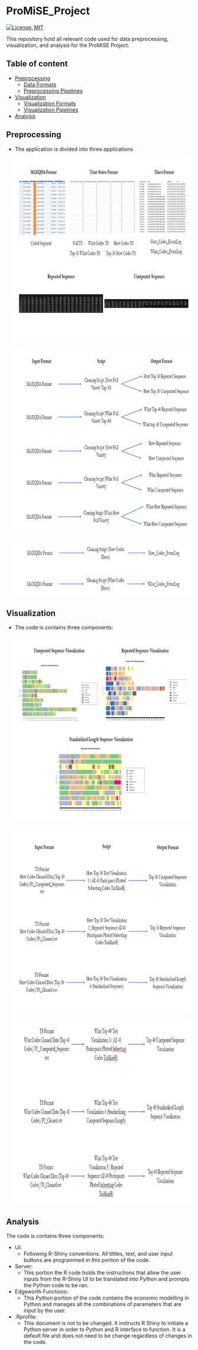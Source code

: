 # ProMiSE_Project

[![License: MIT](https://img.shields.io/badge/License-MIT-yellow.svg)](https://opensource.org/licenses/MIT)

This repository hold all relevant code used for data preprocessing, visualization, and analysis for the ProMiSE Project.

## Table of content

- [Preprocessing](#preprocessing)
    - [Data Formats](#data-formats)
    - [Preprocessing Pipelines](#workflows)
- [Visualization](#visualization)
    - [Visualization Formats](#visualization-formats)
    - [Visualization Pipelines](#server)
- [Analysis](#analysis)


## Preprocessing

- The application is divided into three applications

    <p align="center">
      <img src="https://github.com/sas8465/ProMiSE_Project/blob/main/images/Slide1.PNG" width="850" height="500" />
    </p>
    <p align="center">
      <img src="https://github.com/sas8465/ProMiSE_Project/blob/main/images/Slide2.PNG" width="850" height="500" />
    </p>
    <p align="center">
      <img src="https://github.com/sas8465/ProMiSE_Project/blob/main/images/Slide3.PNG" width="850" height="150" />
    </p>

## Visualization

- The code is contains three components:

    <p align="center">
      <img src="https://github.com/sas8465/ProMiSE_Project/blob/main/images/Slide4.PNG" width="850" height="500" />
    </p>
    <p align="center">
      <img src="https://github.com/sas8465/ProMiSE_Project/blob/main/images/Slide5.PNG" width="850" height="500" />
    </p>
    <p align="center">
      <img src="https://github.com/sas8465/ProMiSE_Project/blob/main/images/Slide6.PNG" width="850" height="500" />
    </p> 

## Analysis

The code is contains three components:

- UI:
    - Following R-Shiny conventions. All tittles, text, and user input buttons are programmed in this portion of the code. 
- Server:
    - This portion the R code holds the instructions that allow the user inputs from the R-Shiny UI to be translated into Python and prompts the Python code to be ran.  
- Edgeworth Functions:
    - This Python portion of the code contains the economic modelling in Python and manages all the combinations of parameters that are input by the user.  
- .Rprofile:
    - This document is not to be changed. It instructs R Shiny to initiate a Python server in order to Python and R interface to function. It is a default file and does not need to be change regardless of changes in the code.  
